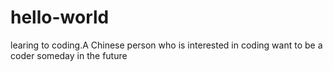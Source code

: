 # hello-world

learing to coding.A Chinese person who is interested in coding
want to be a coder someday in the future

